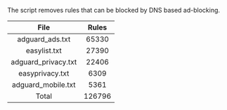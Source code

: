 The script removes rules that can be blocked by DNS based ad-blocking.


| File | Rules |
|:----:|:-----:|
| adguard_ads.txt | 65330 |
| easylist.txt | 27390 |
| adguard_privacy.txt | 22406 |
| easyprivacy.txt | 6309 |
| adguard_mobile.txt | 5361 |
| Total | 126796 |